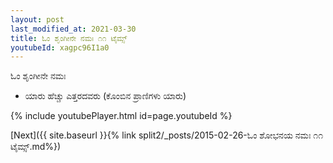 ```yaml
---
layout: post
last_modified_at: 2021-03-30
title: ಓಂ ಶೃಂಗೀನೇ ನಮಃ ೧೧ ಟೈಮ್ಸ್
youtubeId: xagpc96I1a0
---
```

 
 
 ಓಂ ಶೃಂಗೀನೇ ನಮಃ  
 
 -  ಯಾರು ಹೆಚ್ಚು ಎತ್ತರದವರು (ಕೊಂಬಿನ ಪ್ರಾಣಿಗಳು ಯಾರು) 
 
  
 
  
 
 
 
 
 
 


{% include youtubePlayer.html id=page.youtubeId %}
 
[Next]({{ site.baseurl }}{% link  split2/_posts/2015-02-26-ಓಂ ಶೋಭನಯ ನಮಃ ೧೧ ಟೈಮ್ಸ್.md%})
 
